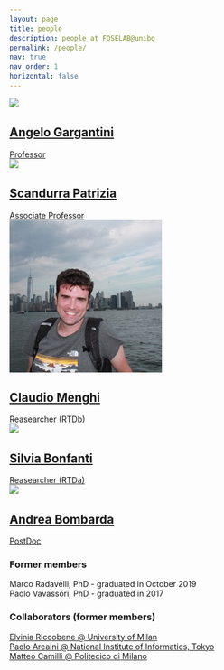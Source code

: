 ```yaml
---
layout: page
title: people
description: people at FOSELAB@unibg
permalink: /people/
nav: true
nav_order: 1
horizontal: false
---
```


<div class="people">
 <div class="grid">
  <div class="grid-item">
  <a href="https://cs.unibg.it/gargantini/">
     <div class="card hoverable">
	    <img src="http://cs.unibg.it/gargantini/images/AGargantini.jpg">
        <div class="card-body">
          <h2 class="card-title">Angelo Gargantini</h2>
          Professor
        </div>
     </div> </a>
  </div>
  <div class="grid-item">
  <a href="https://cs.unibg.it/scandurra/">
     <div class="card hoverable">
	    <img src="https://cs.unibg.it/scandurra/images/hi.JPG">
        <div class="card-body">
          <h2 class="card-title">Scandurra Patrizia</h2>
          Associate Professor
        </div>
     </div> </a>
  </div>   
  <div class="grid-item">
   <a href="https://claudiomenghi.github.io/">
      <div class="card hoverable">
         <img src="/assets/img/claudio.jpeg">
         <div class="card-body">
            <h2 class="card-title">Claudio Menghi</h2>
            Reasearcher (RTDb)
         </div>
      </div> </a>
      </div> 
   </div>
</div>
<div class="people">
<div class="grid">
  <div class="grid-item">
  <a href="https://cs.unibg.it/bonfanti/">
     <div class="card hoverable">
	    <img src="https://cs.unibg.it/bonfanti/MyPhoto.jpg">
        <div class="card-body">
          <h2 class="card-title">Silvia Bonfanti</h2>
          Reasearcher (RTDa)
        </div>
     </div> </a>
   </div>
  <div class="grid-item">
  <a href="https://cs.unibg.it/bombarda/">
     <div class="card hoverable">
	    <img src="https://cs.unibg.it/bombarda/assets/images/about.jpg">
        <div class="card-body">
          <h2 class="card-title">Andrea Bombarda</h2>
          PostDoc
        </div>
     </div> </a>
  </div>
</div></div>

### Former members
<div class="people">Marco Radavelli, PhD - graduated in October 2019</div>
<div class="people">Paolo Vavassori, PhD - graduated in 2017</div>

### Collaborators (former members)
<div class="people"><a href="https://riccobene.di.unimi.it/">Elvinia Riccobene @ University of Milan</a></div>
<div class="people"><a href="https://group-mmm.org/~arcaini/">Paolo Arcaini @ National Institute of Informatics, Tokyo</a></div>
<div class="people"><a href="https://matteocamilli.github.io/">Matteo Camilli @ Politecico di Milano</a></div>




